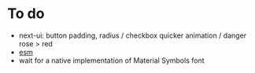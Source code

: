 # To do

- next-ui: button padding, radius / checkbox quicker animation / danger rose > red
- [esm](https://github.com/vercel/next.js/discussions/59455)
- wait for a native implementation of Material Symbols font
